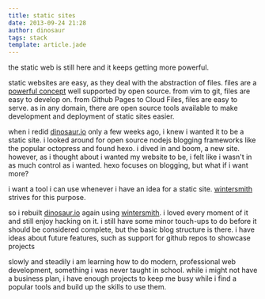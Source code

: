 ```yaml
---
title: static sites
date: 2013-09-24 21:28
author: dinosaur
tags: stack
template: article.jade
---
```


the static web is still here and it keeps getting more powerful.

static websites are easy, as they deal with the abstraction of files. files are a [powerful concept](http://plan9.bell-labs.com/sys/doc/names.html) well supported by open source. from vim to git, files are easy to develop on. from Github Pages to Cloud Files, files are easy to serve. as in any domain, there are open source tools available to make development and deployment of static sites easier.

<span class="more"></span>

when i redid [dinosaur.io](http://dinosaur.io) only a few weeks ago, i knew i wanted it to be a static site. i looked around for open source nodejs blogging frameworks like the popular octopress and found hexo. i dived in and boom, a new site. however, as i thought about i wanted my website to be, i felt like i wasn't in as much control as i wanted. hexo focuses on blogging, but what if i want more?

i want a tool i can use whenever i have an idea for a static site. [wintersmith](http://wintersmith.io) strives for this purpose.

so i rebuilt [dinosaur.io](http://dinosaur.io) again using [wintersmith](http://wintersmith.io). i loved every moment of it and still enjoy hacking on it. i still have some minor touch-ups to do before it should be considered complete, but the basic blog structure is there. i have ideas about future features, such as support for github repos to showcase projects

slowly and steadily i am learning how to do modern, professional web development, something i was never taught in school. while i might not have a business plan, i have enough projects to keep me busy while i find a popular tools and build up the skills to use them.